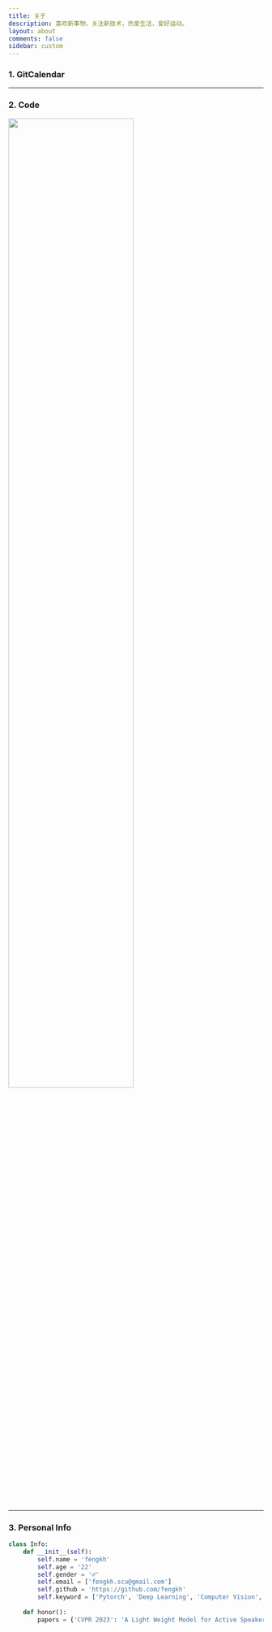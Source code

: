 ```yaml
---
title: 关于
description: 喜欢新事物，关注新技术，热爱生活，爱好运动。
layout: about
comments: false
sidebar: custom
---
```

### 1. GitCalendar
<!-- GitCalendar容器 -->

<div id="gitZone"></div>

---

### 2. Code
<img src="https://wakatime.com/share/@fa6647ff-156c-4c36-95cd-cb90f347ed39/653ad928-5538-451b-9611-947d786e23af.svg"  height = "70%" width = "70%" >


---

### 3. Personal Info

```python
class Info:
    def __init__(self):
        self.name = 'fengkh'
        self.age = '22'
        self.gender = '♂'
        self.email = ['fengkh.scu@gmail.com']
        self.github = 'https://github.com/fengkh'
        self.keyword = ['Pytorch', 'Deep Learning', 'Computer Vision', 'Object Detection', 'Java']
        
    def honor():
        papers = {'CVPR 2023': 'A Light Weight Model for Active Speaker Detection'}
```

